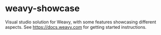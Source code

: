 # weavy-showcase
Visual studio solution for Weavy, with some features showcasing different aspects. See https://docs.weavy.com for getting started instructions.
